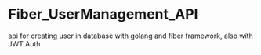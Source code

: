 # Fiber_UserManagement_API
api for creating user in database with golang and fiber framework, also with JWT Auth
